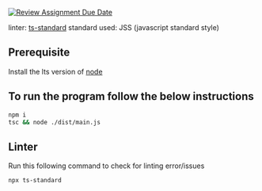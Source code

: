 [![Review Assignment Due Date](https://classroom.github.com/assets/deadline-readme-button-24ddc0f5d75046c5622901739e7c5dd533143b0c8e959d652212380cedb1ea36.svg)](https://classroom.github.com/a/__xb4cFP)

linter: [ts-standard](https://github.com/standard/ts-standard)
standard used: JSS (javascript standard style)

## Prerequisite

Install the lts version of [node](https://nodejs.org/en/download/current)

## To run the program follow the below instructions

```sh
npm i
tsc && node ./dist/main.js
```

## Linter

Run this following command to check for linting error/issues

```sh
npx ts-standard
```
